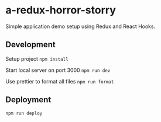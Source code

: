 # a-redux-horror-storry

Simple application demo setup using Redux and React Hooks.

## Development
Setup project
`npm install`

Start local server on port 3000
`npm run dev`

Use prettier to format all files
`npm run format`

## Deployment

`npm run deploy`
